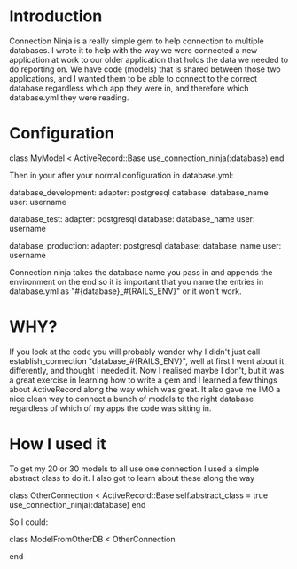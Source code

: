 Introduction
============

Connection Ninja is a really simple gem to help connection to multiple databases. I wrote it to help with the way we were connected a new application at work to our older application that holds the data we needed to do reporting on. We have code (models) that is shared between those two applications, and I wanted them to be able to connect to the correct database regardless which app they were in, and therefore which database.yml they were reading.

Configuration
=============

class MyModel < ActiveRecord::Base
  use_connection_ninja(:database)
end

Then in your after your normal configuration in database.yml:

database_development:
  adapter: postgresql
  database: database_name
  user: username

database_test:
  adapter: postgresql
  database: database_name
  user: username

database_production:
  adapter: postgresql
  database: database_name
  user: username

Connection ninja takes the database name you pass in and appends the environment on the end so it is important that you name the entries in database.yml as "#{database}_#{RAILS_ENV}" or it won't work.

WHY?
===

If you look at the code you will probably wonder why I didn't just call establish_connection "database_#{RAILS_ENV}", well at first I went about it differently, and thought I needed it. Now I realised maybe I don't, but it was a great exercise in learning how to write a gem and I learned a few things about ActiveRecord along the way which was great. It also gave me IMO a nice clean way to connect a bunch of models to the right database regardless of which of my apps the code was sitting in.

How I used it
=============

To get my 20 or 30 models to all use one connection I used a simple abstract class to do it. I also got to learn about these along the way

class OtherConnection < ActiveRecord::Base
  self.abstract_class = true
  use_connection_ninja(:database)
end

So I could:

class ModelFromOtherDB < OtherConnection

end